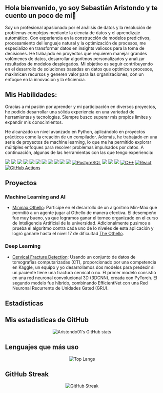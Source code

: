 ## Hola bienvenido, yo soy Sebastián Aristondo  y te cuento un poco de mí👋
Soy un profesional apasionado por el análisis de datos y la resolución de problemas complejos mediante la ciencia de datos y el aprendizaje automático. Con experiencia en la construcción de modelos predictivos, procesamiento del lenguaje natural y la optimización de procesos, me especializo en transformar datos en insights valiosos para la toma de decisiones. He trabajado en proyectos que requieren manejar grandes volúmenes de datos, desarrollar algoritmos personalizados y analizar resultados de modelos desplegados. Mi objetivo es seguir contribuyendo en el desarrollo de soluciones basadas en datos que optimicen procesos, maximicen recursos y generen valor para las organizaciones, con un enfoque en la innovación y la eficiencia.

<h2>Mis Habilidades:</h2>

Gracias a mi pasión por aprender y mi participación en diversos proyectos, he podido desarrollar una sólida experiencia en una variedad de herramientas y tecnologías. Siempre busco superar mis propios límites y expandir mis conocimientos.

He alcanzado un nivel avanzado en Python, aplicándolo en proyectos prácticos como la creación de un compilador. Además, he trabajado en una serie de proyectos de machine learning, lo que me ha permitido explorar múltiples enfoques para resolver problemas impulsados por datos. A continuación, algunas de las herramientas con las que tengo experiencia:

[![](https://img.shields.io/badge/Python-FFD43B?style=for-the-badge&logo=python&logoColor=darkgreen)](https://www.python.org)  [![](https://img.shields.io/badge/scikit_learn-F7931E?style=for-the-badge&logo=scikit-learn&logoColor=white)](https://scikit-learn.org/stable/) [![](https://img.shields.io/badge/SciPy-654FF0?style=for-the-badge&logo=SciPy&logoColor=white)](https://www.scipy.org) [![](https://img.shields.io/badge/Numpy-777BB4?style=for-the-badge&logo=numpy&logoColor=white)](https://numpy.org) [![](https://img.shields.io/badge/Pandas-2C2D72?style=for-the-badge&logo=pandas&logoColor=white)](https://pandas.pydata.org)  [![](https://img.shields.io/badge/Plotly-239120?style=for-the-badge&logo=plotly&logoColor=white)](https://plotly.com)   [![](https://img.shields.io/badge/PyTorch-EE4C2C?style=for-the-badge&logo=PyTorch&logoColor=white)](https://pytorch.org) [<img src = "https://img.shields.io/badge/MongoDB-4EA94B?style=for-the-badge&logo=mongodb&logoColor=white"/>](https://www.mongodb.com/) [![](https://img.shields.io/badge/R-276DC3?style=for-the-badge&logo=r&logoColor=white)](https://www.r-project.org) [![](https://img.shields.io/badge/json-5E5C5C?style=for-the-badge&logo=json&logoColor=white)](https://www.json.org/json-en.html) [![](https://img.shields.io/badge/C-00599C?style=for-the-badge&logo=c&logoColor=white)](https://www.cprogramming.com) [![PostgreSQL](https://img.shields.io/badge/PostgreSQL-336791?style=for-the-badge&logo=postgresql&logoColor=white)](https://www.postgresql.org)
 [![](https://img.shields.io/badge/PowerBI-F2C811?style=for-the-badge&logo=Power%20BI&logoColor=white)](https://powerbi.microsoft.com/en-us/) [![](https://img.shields.io/badge/Colab-F9AB00?style=for-the-badge&logo=googlecolab&color=525252)](https://colab.research.google.com)  [![](https://img.shields.io/badge/Java-ED8B00?style=for-the-badge&logo=java&logoColor=white)](https://www.java.com/en/) [![C++](https://img.shields.io/badge/C++-00599C?style=for-the-badge&logo=c%2B%2B&logoColor=white)](https://en.wikipedia.org/wiki/C%2B%2B) [![React](https://img.shields.io/badge/React-61DAFB?style=for-the-badge&logo=react&logoColor=white)](https://reactjs.org/) [![GitHub Actions](https://img.shields.io/badge/GitHub%20Actions-2088FF?style=for-the-badge&logo=github-actions&logoColor=white)](https://github.com/features/actions)


<h2>Proyectos</h2>

<h3>Machine Learning and AI</h3>

- [Minmax Othello](https://github.com/Aristondo01/Reversi_IA.git): Participe en el desarrollo de un algoritmo Min-Max que permitió a un agente jugar al Othello de manera efectiva. El desempeño fue muy bueno, ya que logramos ganar el torneo organizado en el curso de Inteligencia Artificial de la universidad.
  Adicionalmente pusimos a prueba el algoritmo contra cada uno de lo niveles de esta aplicación y logró ganarle hasta el nivel 17 de dificultad [The Othello](https://play.google.com/store/apps/details?id=jp.co.unbalance.android.othello_free&hl=en_US).

<h3>Deep Learning</h3>

- [Cervical Fracture Detection](https://github.com/Daniel14gonc/Proyecto2_DS/tree/limpieza): Usando un conjunto de datos de tomografías computarizadas (CT), proporcionado por una competencia en Kaggle, un equipo y yo desarrollamos dos modelos para predecir si un paciente tiene una fractura cervical o no. El primer modelo consistió en una red neuronal convolucional 3D (3DCNN), creada con PyTorch. El segundo modelo fue híbrido, combinando EfficientNet con una Red Neuronal Recurrente de Unidades Gated (GRU).

<h2>Estadísticas</h2>


## Mis estadísticas de GitHub
<p align="center">
  <img src="https://github-readme-stats.vercel.app/api?username=Aristondo01&show_icons=true&hide_title=true" alt="Aristondo01's GitHub stats"/>
</p>

## Lenguajes que más uso
<p align="center">
  <img src="https://github-readme-stats.vercel.app/api/top-langs/?username=Aristondo01&layout=compact" alt="Top Langs"/>
</p>

## GitHub Streak
<p align="center">
  <img src="https://github-readme-streak-stats.herokuapp.com/?user=Aristondo01&theme=dark" alt="GitHub Streak"/>
</p>


